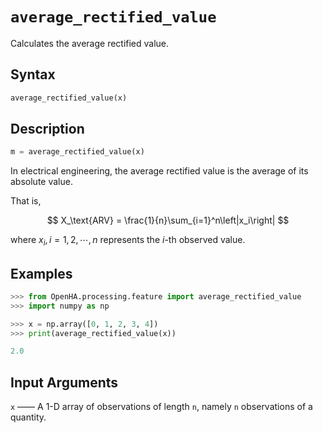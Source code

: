 # `average_rectified_value`

Calculates the average rectified value.

## Syntax

```python
average_rectified_value(x)
```

## Description

```python
m = average_rectified_value(x)
```

In electrical engineering, the average rectified value is the average of its absolute value.

That is,

$$
X_\text{ARV} = \frac{1}{n}\sum_{i=1}^n\left|x_i\right|
$$

where $x_i,i=1,2,\cdots,n$ represents the $i$-th observed value.

## Examples

```python
>>> from OpenHA.processing.feature import average_rectified_value
>>> import numpy as np

>>> x = np.array([0, 1, 2, 3, 4])
>>> print(average_rectified_value(x))

2.0

```

## Input Arguments

`x` —— A 1-D array of observations of length `n`, namely `n` observations of a quantity.
